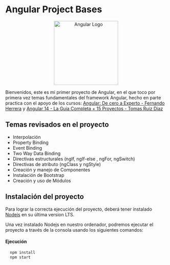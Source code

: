 
# Angular Project Bases

<p align="center">
  <a href="https://angular.io/" target="blank"><img src="https://devtalles.com/images/angular.png" width="200" alt="Angular Logo" /></a>
</p>

Bienvenidos, este es mi primer proyecto de Angular, en el que toco por primera vez temas fundamentales del framework Angular, hecho en parte practica con el apoyo de los cursos:
[Angular: De cero a Experto - Fernando Herrera](https://www.udemy.com/course/angular-fernando-herrera/ "Curso de Angular de cero a Experto impartido por Fernando Herrera en Udemy") y [Angular 14 - La Guia Completa + 15 Proyectos - Tomas Ruiz Diaz](https://www.udemy.com/course/angular-10-fundamentos-8-app/ "Angular 14 + 15 proyectos prácticos impartido por Tomas Ruiz Diaz")
## Temas revisados en el proyecto

- Interpolación
- Property Binding
- Event Binding
- Two Way Data Binding
- Directivas estructurales (ngIf, ngIf-else , ngFor, ngSwitch)
- Directivas de atributo (ngClass y ngStyle)
- Creación y manejo de Componentes
- Instalación de Bootstrap
- Creación y uso de Módulos


## Instalación del proyecto

Para lograr la correcta ejecución del proyecto, deberá tener instalado [Nodejs](https://www.github.com/octokatherine) en su última version LTS.

Una vez instalado Nodejs en nuestro ordenador, podremos ejecutar el proyecto a través de la consola usando los siguientes comandos:

#### Ejecución 
```bash
  npm install
  npm start
```
    